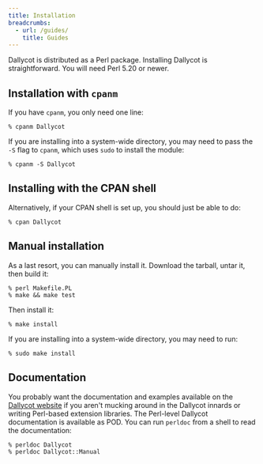 ```yaml
---
title: Installation
breadcrumbs:
  - url: /guides/
    title: Guides
---
```


Dallycot is distributed as a Perl package. Installing Dallycot is straightforward. You will need Perl 5.20 or newer.

## Installation with `cpanm`

If you have `cpanm`, you only need one line:

```shell
% cpanm Dallycot
```

If you are installing into a system-wide directory, you may need to pass the `-S` flag to `cpanm`, which uses `sudo` to install the module:

```shell
% cpanm -S Dallycot
```

## Installing with the CPAN shell

Alternatively, if your CPAN shell is set up, you should just be able to do:

```shell
% cpan Dallycot
```

## Manual installation

As a last resort, you can manually install it. Download the tarball, untar it, then build it:

```shell
% perl Makefile.PL
% make && make test
```

Then install it:

```shell
% make install
```

If you are installing into a system-wide directory, you may need to run:

```shell
% sudo make install
```

## Documentation

You probably want the documentation and examples available on the [Dallycot website](http://www.dallycot.net/) if you aren't mucking around in the Dallycot innards or writing Perl-based extension libraries. The Perl-level Dallycot documentation is available as POD. You can run `perldoc` from a shell to read the documentation:

```shell
% perldoc Dallycot
% perldoc Dallycot::Manual
```
